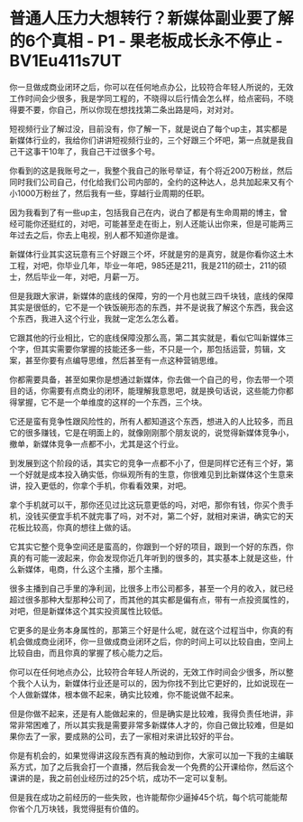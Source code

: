 # 普通人压力大想转行？新媒体副业要了解的6个真相 - P1 - 果老板成长永不停止 - BV1Eu411s7UT

你一旦做成商业闭环之后，你可以在任何地点办公，比较符合年轻人所说的，无效工作时间会少很多，我是学同工程的，不晓得以后行情会怎么样，给点密码，不晓得要不要，你自己，所以你现在想找找第二条出路是吗，对对对。

短视频行业了解过没，目前没有，你了解一下，就是说白了每个up主，其实都是新媒体行业的，我给你们讲讲短视频行业的，三个好跟三个坏吧，第一点就是我自己干这事干10年了，我自己干过很多个号。

你看到的这是我账号之一，我整个我自己的账号举证，有个将近200万粉丝，然后同时我们公司自己，付化给我们公司内部的，全约的这种达人，总共加起来又有个小1000万粉丝了，然后我有一些，穿越行业周期的任职。

因为我看到了有一些up主，包括我自己在内，说白了都是有生命周期的博主，曾经可能你还挺红的，对吧，可能甚至走在街上，别人还能认出你来，但是可能两三年过去之后，你去上电视，别人都不知道你是谁。

新媒体行业其实这玩意有三个好跟三个坏，坏就是穷的是真穷，就是你看你这土木工程，对吧，你毕业几年，毕业一年吧，985还是211，我是211的硕士，211的硕士，然后毕业一年，对吧，月薪一万。

但是我跟大家讲，新媒体的底线的保障，穷的一个月也就三四千块钱，底线的保障其实是很低的，它不是一个铁饭碗形态的东西，并不是说我了解这个东西，我会这个东西，我进入这个行业，我就一定怎么怎么着。

它跟其他的行业相比，它的底线保障没那么高，第二其实就是，看似它叫新媒体三个字，但其实需要你掌握的技能还多一些，不只是一个，那包括运营，剪辑，文案，甚至你要有点编导思维，然后甚至有一点这种营销思维。

你都需要具备，甚至如果你是想通过新媒体，你去做一个自己的号，你去带一个项目的话，你需要有点商业的闭环，能理解我意思吧，就是换句话说，这些能力你都得掌握，它不是一个单维度的这样的一个东西，三个块。

它还是蛮有竞争性跟风险性的，所有人都知道这个东西，想进入的人比较多，而且它的很多赚钱，它是在明面上的，就像刚刚那个朋友说的，说觉得新媒体竞争小，撤单，新媒体竞争一点都不小，尤其是这个行业。

到发展到这个阶段的话，其实它的竞争一点都不小了，但是同样它还有三个好，第一个好就是成本投入确实低，你纵观所有的生意，你很难见到比新媒体这个生意来讲，投入更低的，你拿个手机，你看看效果，对吧。

拿个手机就可以干，那你还见过比这玩意更低的吗，对吧，那你有钱，你买个贵手机，没钱买便宜手机不就完事了吗，对不对，第二个好，就相对来讲，确实它的天花板比较高，你真的想往上做的话。

它其实它整个竞争空间还是蛮高的，你跟到一个好的项目，跟到一个好的东西，你真的有可能一波起来，你会发现你近几年听到的很多的，其实基本上就是这些，什么新媒体，电商，什么这个主播，那个主播。

很多主播到自己手里的净利润，比很多上市公司都多，甚至一个月的收入，就已经超过很多那种大型那种公司了，而其他的其实都是偏有点，带有一点投资属性的，对吧，但是新媒体这个其实投资属性比较低。

它更多的是业务本身属性的，那第三个好是什么呢，就在这个过程当中，你真的有机会做成商业闭环，你一旦做成商业闭环之后，你的时间上可以比较自由，空间上比较自由，而且你真的掌握了核心能力之后。

你可以在任何地点办公，比较符合年轻人所说的，无效工作时间会少很多，所以整个我个人认为，新媒体行业还是可以的，因为你找不到比它更好的，比如说现在一个人做新媒体，根本做不起来，确实比较难，你不能说做不起来。

但是你做不起来，还是有人能做起来的，但是确实是比较难，我得负责任地讲，非常非常困难了，所以其实我是需要非常多新媒体人才的，你自己做比较难，但是如果你去了一家，要成熟的公司，去了一家相对来讲比较好的平台。

你是有机会的，如果觉得讲这段东西有真的触动到你，大家可以加一下我的主编联系方式，加了之后我会打一个直播，然后我会发一个免费的公开课给你，然后这个课讲的是，我之前创业经历过的25个坑，成功不一定可以复制。

但是我在成功之前经历的一些失败，也许能帮你少逼掉45个坑，每个坑可能能帮你省个几万块钱，我觉得挺有价值的。

